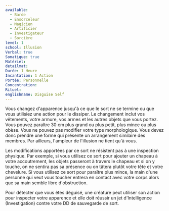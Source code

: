 ```yaml
---
available:
  - Barde
  - Ensorceleur
  - Magicien
  - Artificier
  - Investigateur
  - Sorcière
level: 1
school: Illusion
Verbal: true
Somatique: true
Matériel: 
detailmat: 
Durée: 1 Heure
Incantation: 1 Action
Portée: Personnelle
Concentration: 
Rituel: 
englishname: Disguise Self
---
```

Vous changez d'apparence jusqu'à ce que le sort ne se termine ou que vous utilisiez une action pour le dissiper. Le changement inclut vos vêtements, votre armure, vos armes et les autres objets que vous portez. Vous pouvez paraître 30 cm plus grand ou plus petit, plus mince ou plus obèse. Vous ne pouvez pas modifier votre type morphologique. Vous devez donc prendre une forme qui présente un arrangement similaire des membres. Par ailleurs, l'ampleur de l'illusion ne tient qu'à vous.  

Les modifications apportées par ce sort ne résistent pas à une inspection physique. Par exemple, si vous utilisez ce sort pour ajouter un chapeau à votre accoutrement, les objets passeront à travers le chapeau et si on y touche, on ne sentira pas sa présence ou on tâtera plutôt votre tête et votre chevelure. Si vous utilisez ce sort pour paraître plus mince, la main d'une personne qui veut vous toucher entrera en contact avec votre corps alors que sa main semble libre d'obstruction.  

Pour détecter que vous êtes déguisé, une créature peut utiliser son action pour inspecter votre apparence et elle doit réussir un jet d'Intelligence (Investigation) contre votre DD de sauvegarde de sort.
